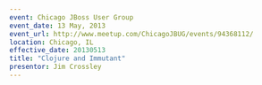 ```yaml
---
event: Chicago JBoss User Group
event_date: 13 May, 2013
event_url: http://www.meetup.com/ChicagoJBUG/events/94368112/
location: Chicago, IL
effective_date: 20130513
title: "Clojure and Immutant"
presentor: Jim Crossley
---
```


